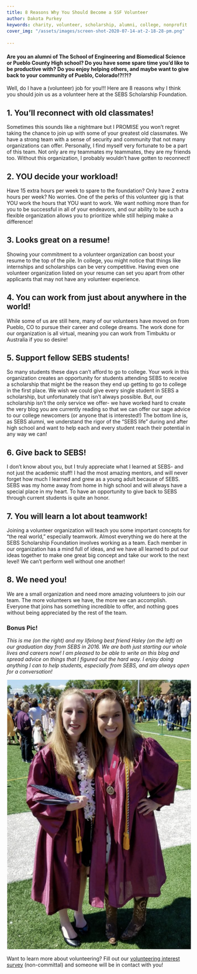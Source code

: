 ```yaml
---
title: 8 Reasons Why You Should Become a SSF Volunteer
author: Dakota Purkey
keywords: charity, volunteer, scholarship, alumni, college, nonprofit
cover_img: "/assets/images/screen-shot-2020-07-14-at-2-18-28-pm.png"

---
```

#### Are you an alumni of The School of Engineering and Biomedical Science or Pueblo County High school? Do you have some spare time you’d like to be productive with? Do you enjoy helping others, and maybe want to give back to your community of Pueblo, Colorado!?!?!?

Well, do I have a (volunteer) job for you!!! Here are 8 reasons why I think you should join us as a volunteer here at the SEBS Scholarship Foundation.

## 1. You’ll reconnect with old classmates!

Sometimes this sounds like a nightmare but I PROMISE you won’t regret taking the chance to join up with some of your greatest old classmates. We have a strong team with a sense of security and community that not many organizations can offer. Personally, I find myself very fortunate to be a part of this team. Not only are my teammates my teammates, they are my friends too. Without this organization, I probably wouldn’t have gotten to reconnect!

## 2. YOU decide your workload!

Have 15 extra hours per week to spare to the foundation? Only have 2 extra hours per week? No worries. One of the perks of this volunteer gig is that YOU work the hours that YOU want to work. We want nothing more than for you to be successful in all of your endeavors, and our ability to be such a flexible organization allows you to prioritize while still helping make a difference!

## 3. Looks great on a resume!

Showing your commitment to a volunteer organization can boost your resume to the top of the pile. In college, you might notice that things like internships and scholarships can be very competitive. Having even one volunteer organization listed on your resume can set you apart from other applicants that may not have any volunteer experience.

## 4. You can work from just about anywhere in the world!

While some of us are still here, many of our volunteers have moved on from Pueblo, CO to pursue their career and college dreams. The work done for our organization is all virtual, meaning you can work from Timbuktu or Australia if you so desire!

## 5. Support fellow SEBS students!

So many students these days can’t afford to go to college. Your work in this organization creates an opportunity for students attending SEBS to receive a scholarship that might be the reason they end up getting to go to college in the first place. We wish we could give every single student in SEBS a scholarship, but unfortunately that isn’t always possible. But, our scholarship isn’t the only service we offer- we have worked hard to create the very blog you are currently reading so that we can offer our sage advice to our college newcomers (or anyone that is interested!) The bottom line is, as SEBS alumni, we understand the rigor of the “SEBS life” during and after high school and want to help each and every student reach their potential in any way we can!

## 6. Give back to SEBS!

I don’t know about you, but I truly appreciate what I learned at SEBS- and not just the academic stuff! I had the most amazing mentors, and will never forget how much I learned and grew as a young adult because of SEBS. SEBS was my home away from home in high school and will always have a special place in my heart. To have an opportunity to give back to SEBS through current students is quite an honor.

## 7. You will learn a lot about teamwork!

Joining a volunteer organization will teach you some important concepts for “the real world,” especially teamwork. Almost everything we do here at the SEBS Scholarship Foundation involves working as a team. Each member in our organization has a mind full of ideas, and we have all learned to put our ideas together to make one great big concept and take our work to the next level! We can’t perform well without one another!

## 8. We need you!

We are a small organization and need more amazing volunteers to join our team. The more volunteers we have, the more we can accomplish. Everyone that joins has something incredible to offer, and nothing goes without being appreciated by the rest of the team.

### Bonus Pic!

_This is me (on the right) and my lifelong best friend Haley (on the left) on our graduation day from SEBS in 2016. We are both just starting our whole lives and careers now! I am pleased to be able to write on this blog and spread advice on things that I figured out the hard way. I enjoy doing anything I can to help students, especially from SEBS, and am always open for a conversation!_

![two girls at high school graduation](/assets/images/screen-shot-2020-07-14-at-3-35-08-pm.png "Dakota and Haley")

Want to learn more about volunteering? Fill out our [volunteering interest survey](https://forms.gle/S5Jj9pZgAd44eBHR9 "volunteering interest survey") (non-committal) and someone will be in contact with you!